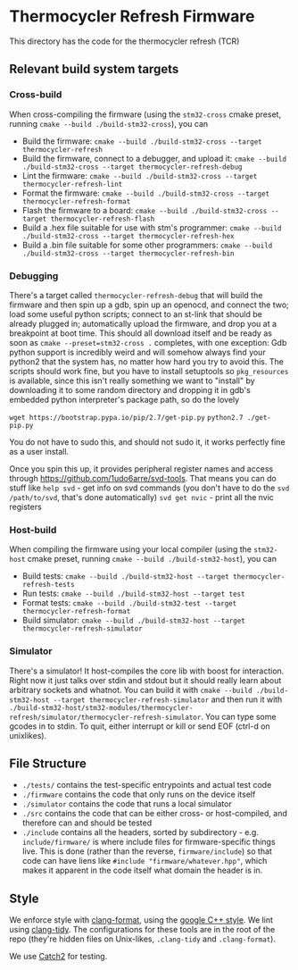 # Thermocycler Refresh Firmware

This directory has the code for the thermocycler refresh (TCR)

## Relevant build system targets

### Cross-build
When cross-compiling the firmware (using the `stm32-cross` cmake preset, running `cmake --build ./build-stm32-cross`), you can
- Build the firmware: `cmake --build ./build-stm32-cross --target thermocycler-refresh`
- Build the firmware, connect to a debugger, and upload it: `cmake --build ./build-stm32-cross --target thermocycler-refresh-debug`
- Lint the firmware: `cmake --build ./build-stm32-cross --target thermocycler-refresh-lint`
- Format the firmware: `cmake --build ./build-stm32-cross --target thermocycler-refresh-format`
- Flash the firmware to a board: `cmake --build ./build-stm32-cross --target thermocycler-refresh-flash`
- Build a .hex file suitable for use with stm's programmer: `cmake --build ./build-stm32-cross --target thermocycler-refresh-hex`
- Build a .bin file suitable for some other programmers: `cmake --build ./build-stm32-cross --target thermocycler-refresh-bin`

### Debugging
There's a target called `thermocycler-refresh-debug` that will build the firmware and then spin up a gdb, spin up an openocd, and connect the two; load some useful python scripts; connect to an st-link that should be already plugged in; automatically upload the firmware, and drop you at a breakpoint at boot time. This should all download itself and be ready as soon as `cmake --preset=stm32-cross .` completes, with one exception: Gdb python support is incredibly weird and will somehow always find your python2 that the system has, no matter how hard you try to avoid this. The scripts should work fine, but you have to install setuptools so `pkg_resources` is available, since this isn't really something we want to "install" by downloading it to some random directory and dropping it in gdb's embedded python interpreter's package path, so do the lovely

`wget https://bootstrap.pypa.io/pip/2.7/get-pip.py`
`python2.7 ./get-pip.py`

You do not have to sudo this, and should not sudo it, it works perfectly fine as a user install.

Once you spin this up, it provides peripheral register names and access through https://github.com/1udo6arre/svd-tools.
That means you can do stuff like 
`help svd` - get info on svd commands (you don't have to do the `svd /path/to/svd`, that's done automatically)
`svd get nvic` - print all the nvic registers

### Host-build
When compiling the firmware using your local compiler (using the `stm32-host` cmake preset, running `cmake --build ./build-stm32-host`), you can
- Build tests: `cmake --build ./build-stm32-host --target thermocycler-refresh-tests`
- Run tests: `cmake --build ./build-stm32-host --target test`
- Format tests: `cmake --build ./build-stm32-test --target thermocycler-refresh-format`
- Build simulator: `cmake --build ./build-stm32-host --target thermocycler-refresh-simulator` 

### Simulator
There's a simulator! It host-compiles the core lib with boost for interaction. Right now it just talks over stdin and stdout but it should really learn about arbitrary sockets and whatnot. You can build it with `cmake --build ./build-stm32-host --target thermocycler-refresh-simulator` and then run it with `./build-stm32-host/stm32-modules/thermocycler-refresh/simulator/thermocycler-refresh-simulator`. You can type some gcodes in to stdin. To quit, either interrupt or kill or send EOF (ctrl-d on unixlikes).

## File Structure
- `./tests/` contains the test-specific entrypoints and actual test code
- `./firmware` contains the code that only runs on the device itself
- `./simulator` contains the code that runs a local simulator
- `./src` contains the code that can be either cross- or host-compiled, and therefore can and should be tested
- `./include` contains all the headers, sorted by subdirectory - e.g. `include/firmware/` is where include files for firmware-specific things live. This is done (rather than the reverse, `firmware/include`) so that code can have liens like `#include "firmware/whatever.hpp"`, which makes it apparent in the code itself what domain the header is in.

## Style

We enforce style with [clang-format](https://clang.llvm.org/docs/ClangFormat.html), using the [google C++ style](https://google.github.io/styleguide/cppguide.html). We lint using [clang-tidy](https://clang.llvm.org/extra/clang-tidy/). The configurations for these tools are in the root of the repo (they're hidden files on Unix-likes, `.clang-tidy` and `.clang-format`). 

We use [Catch2](https://github.com/catchorg/Catch2) for testing.
